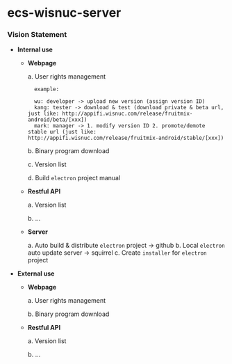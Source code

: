 # ecs-wisnuc-server

### Vision Statement<p>
+ **Internal use**<p>
  - **Webpage**<p>
    a. User rights management<p>
    ```
      example:

      wu: developer -> upload new version (assign version ID)
      kang: tester -> download & test (download private & beta url, just like: http://appifi.wisnuc.com/release/fruitmix-android/beta/[xxx])
      mark: manager -> 1. modify version ID 2. promote/demote stable url (just like: http://appifi.wisnuc.com/release/fruitmix-android/stable/[xxx])
    ```
    b. Binary program download<p>
    c. Version list<p>
    d. Build `electron` project manual<p>
    
  - **Restful API**<p>
    a. Version list<p>
    b. ...<p>
    
  - **Server**<p>
    a. Auto build & distribute `electron` project -> github
    b. Local `electron` auto update server -> squirrel
    c. Create `installer` for `electron` project
  
+ **External use**<p>
  - **Webpage**<p>
    a. User rights management<p>
    b. Binary program download<p>
    
  - **Restful API**<p>
    a. Version list<p>
    b. ...<p>
